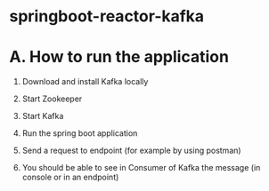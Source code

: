# springboot-reactor-kafka

  # A. How to run the application

  1. Download and install Kafka locally

  2. Start Zookeeper

  3. Start Kafka

  4. Run the spring boot application

  5. Send a request to endpoint (for example by using postman)

  6. You should be able to see in Consumer of Kafka the message (in console or in an endpoint)
